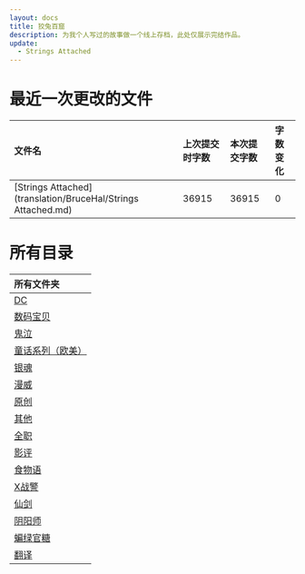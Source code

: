 ```yaml
---
layout: docs
title: 狡兔百窟
description: 为我个人写过的故事做一个线上存档，此处仅展示完结作品。
update: 
  - Strings Attached
---
```


# 最近一次更改的文件

|文件名|上次提交时字数|本次提交字数|字数变化|
|:-|:-|:-|:-|
|[Strings Attached](translation/BruceHal/Strings Attached.md)|36915|36915|0|

# 所有目录

|所有文件夹|
|:-|
|[DC](DC)|
|[数码宝贝](DM)|
|[鬼泣](DMC)|
|[童话系列（欧美）](FT)|
|[银魂](GTM)|
|[漫威](M)|
|[原创](O)|
|[其他](Others)|
|[全职](QZ)|
|[影评](SC)|
|[食物语](SWY)|
|[X战警](X)|
|[仙剑](XJ)|
|[阴阳师](YYS)|
|[蝙绿官糖](batlantern)|
|[翻译](translation)|